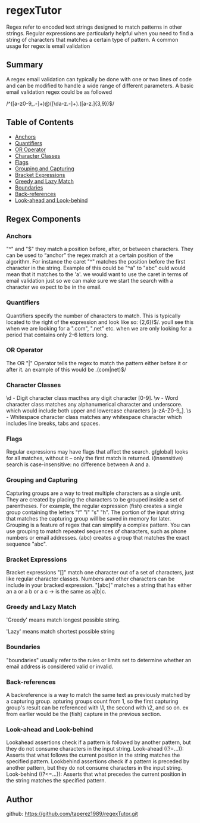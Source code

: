 # regexTutor

Regex refer to encoded text strings designed to match patterns in other strings. Regular expressions are particularly helpful when you need to find a string of characters that matches a certain type of pattern. A common usage for regex is email validation

## Summary

A regex email validation can typically be done with one or two lines of code and can be modified to handle a wide range of different parameters. A basic email validation regex could be as followed

/^([a-z0-9_\.-]+)@([\da-z\.-]+)\.([a-z\.]{3,9})$/

## Table of Contents

- [Anchors](#anchors)
- [Quantifiers](#quantifiers)
- [OR Operator](#or-operator)
- [Character Classes](#character-classes)
- [Flags](#flags)
- [Grouping and Capturing](#grouping-and-capturing)
- [Bracket Expressions](#bracket-expressions)
- [Greedy and Lazy Match](#greedy-and-lazy-match)
- [Boundaries](#boundaries)
- [Back-references](#back-references)
- [Look-ahead and Look-behind](#look-ahead-and-look-behind)

## Regex Components

### Anchors
"^" and "$" they match a position before, after, or between characters. They can be used to “anchor” the regex match at a certain position of the algorithm. For instance the caret "^" matches the position before the first character in the string. Example of this could be "^a" to "abc" ould would mean that it matches to the 'a'. we would want to use the caret in terms of email validation just so we can make sure we start the search with a character we expect to be in the email.

### Quantifiers
Quantifiers specify the number of characters to match. This is typically located to the right of the expression and look like so: {2,6})$/. youll see this when we are looking for a ".com", ".net" etc. when we are only looking for a period that contains only 2-6 letters long.

### OR Operator
 The OR "|" Operator tells the regex to match the pattern either before it or after it. an example of this would be .(com|net)$/

### Character Classes
\d - Digit character class macthes any digit character [0-9]. \w - Word character class matches any alphanumerical character and underscore. which would include both upper and lowercase characters  [a-zA-Z0-9_].
\s - Whitespace character class matches any whitespace character which includes line breaks, tabs and spaces.

### Flags
Regular expressions may have flags that affect the search.
g(global) looks for all matches, without it – only the first match is returned. i(insensitive) search is case-insensitive: no difference between A and a.

### Grouping and Capturing
Capturing groups are a way to treat multiple characters as a single unit. They are created by placing the characters to be grouped inside a set of parentheses. For example, the regular expression (fish) creates a single group containing the letters "f" "i" "s" "h". The portion of the input string that matches the capturing group will be saved in memory for later.
Grouping is a feature of regex that can simplify a complex pattern. You can use grouping to match repeated sequences of characters, such as phone numbers or email addresses. (abc) creates a group that matches the exact sequence "abc".

### Bracket Expressions

Bracket expressions "[]" match one character out of a set of characters, just like regular character classes. Numbers and other characters can be include in your bracked expression. "[abc]" matches a string that has either an a or a b or a c -> is the same as a|b|c.

### Greedy and Lazy Match
'Greedy' means match longest possible string.

'Lazy' means match shortest possible string

### Boundaries
"boundaries" usually refer to the rules or limits set to determine whether an email address is considered valid or invalid.

### Back-references
A backreference is a way to match the same text as previously matched by a capturing group. apturing groups count from 1, so the first capturing group's result can be referenced with \1, the second with \2, and so on. ex from earlier would be the (fish) capture in the previous section.

### Look-ahead and Look-behind
Lookahead assertions check if a pattern is followed by another pattern, but they do not consume characters in the input string. Look-ahead ((?=...)):  Asserts that what follows the current position in the string matches the specified pattern. Lookbehind assertions check if a pattern is preceded by another pattern, but they do not consume characters in the input string. Look-behind ((?<=...)):  Asserts that what precedes the current position in the string matches the specified pattern.

## Author

github: https://github.com/taperez1989/regexTutor.git